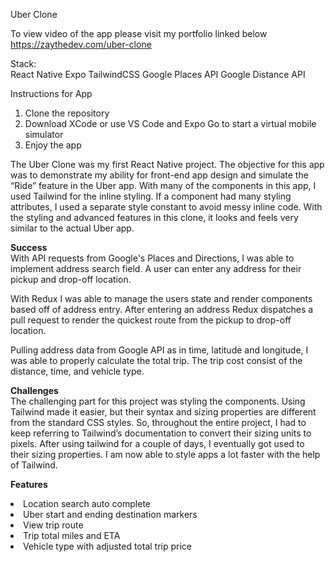 Uber Clone

To view video of the app please visit my portfolio linked below</br>
https://zaythedev.com/uber-clone


Stack:</br>
React Native
Expo
TailwindCSS
Google Places API
Google Distance API

Instructions for App
1.	Clone the repository
2.	Download XCode or use VS Code and Expo Go to start a virtual mobile simulator
3.	Enjoy the app


The Uber Clone was my first React Native project. The objective for this app was to demonstrate my ability for front-end app design and simulate the “Ride” feature in the Uber app. With many of the components in this app, I used Tailwind for the inline styling. If a component had many styling attributes, I used a separate style constant to avoid messy inline code. With the styling and advanced features in this clone, it looks and feels very similar to the actual Uber app. 

<b>Success</b><br/>
With API requests from Google's Places and Directions, I was able to implement address search field. A user can enter any address for their pickup and drop-off location. 

With Redux I was able to manage the users state and render components based off of address entry. After entering an address Redux dispatches a pull request to render the quickest route from the pickup to drop-off location. 

Pulling address data from Google API as in time, latitude and longitude,  I was able to properly calculate the total trip. The trip cost consist of the distance, time, and vehicle type. 

<b>Challenges</b><br/>
The challenging part for this project was styling the components. Using Tailwind made it easier, but their syntax and sizing properties are different from the standard CSS styles. So, throughout the entire project, I had to keep referring to Tailwind’s documentation to convert their sizing units to pixels. After using tailwind for a couple of days, I eventually got used to their sizing properties. I am now able to style apps a lot faster with the help of Tailwind.


<b>Features</b>
<li>Location search auto complete</li>
<li>Uber start and ending destination markers</li>
<li>View trip route</li>
<li>Trip total miles and ETA</li>
<li>Vehicle type with adjusted total trip price</li>
